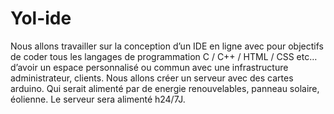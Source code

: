 # Yol-ide

Nous allons travailler sur la conception d’un IDE en ligne avec pour objectifs de coder tous les langages de programmation C / C++ / HTML / CSS etc… d’avoir un espace personnalisé ou commun avec une infrastructure administrateur, clients. Nous allons créer un serveur avec des cartes arduino. Qui serait alimenté par de energie renouvelables, panneau solaire, éolienne. Le serveur sera alimenté h24/7J.
